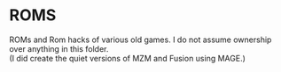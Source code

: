 # ROMS

ROMs and Rom hacks of various old games. I do not assume ownership over anything in this folder.  
(I did create the quiet versions of MZM and Fusion using MAGE.)